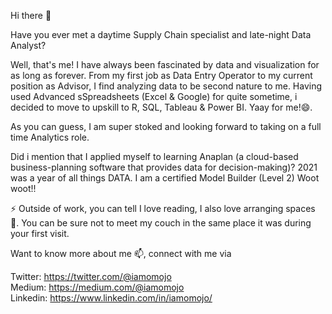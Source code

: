  
Hi there 👋

Have you ever met a daytime Supply Chain specialist and late-night Data Analyst?

Well, that's me! I have always been fascinated by data and visualization for as long as forever. From my first job as Data Entry Operator to my current position as Advisor, I find analyzing data to be second nature to me. Having used Advanced sSpreadsheets (Excel & Google) for quite sometime, i decided to move to upskill to R, SQL, Tableau & Power BI. Yaay for me!😄.

As you can guess, I am super stoked and looking forward to taking on a full time Analytics role.

Did i mention that I applied myself to learning Anaplan (a cloud-based business-planning software that provides data for decision-making)? 2021 was a year of all things DATA. I am a certified Model Builder (Level 2) Woot woot!!

⚡ Outside of work, you can tell I love reading, I also love arranging spaces 🌱. You can be sure not to meet my couch in the same place it was during your first visit. 

Want to know more about me 📫, connect with me via

Twitter: https://twitter.com/@iamomojo  
Medium: https://medium.com/@iamomojo  
Linkedin: https://www.linkedin.com/in/iamomojo/  


